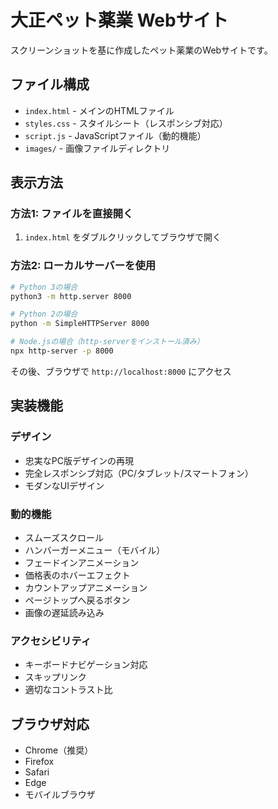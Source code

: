 # 大正ペット薬業 Webサイト

スクリーンショットを基に作成したペット薬業のWebサイトです。

## ファイル構成

- `index.html` - メインのHTMLファイル
- `styles.css` - スタイルシート（レスポンシブ対応）
- `script.js` - JavaScriptファイル（動的機能）
- `images/` - 画像ファイルディレクトリ

## 表示方法

### 方法1: ファイルを直接開く
1. `index.html` をダブルクリックしてブラウザで開く

### 方法2: ローカルサーバーを使用
```bash
# Python 3の場合
python3 -m http.server 8000

# Python 2の場合
python -m SimpleHTTPServer 8000

# Node.jsの場合（http-serverをインストール済み）
npx http-server -p 8000
```

その後、ブラウザで `http://localhost:8000` にアクセス

## 実装機能

### デザイン
- 忠実なPC版デザインの再現
- 完全レスポンシブ対応（PC/タブレット/スマートフォン）
- モダンなUIデザイン

### 動的機能
- スムーズスクロール
- ハンバーガーメニュー（モバイル）
- フェードインアニメーション
- 価格表のホバーエフェクト
- カウントアップアニメーション
- ページトップへ戻るボタン
- 画像の遅延読み込み

### アクセシビリティ
- キーボードナビゲーション対応
- スキップリンク
- 適切なコントラスト比

## ブラウザ対応

- Chrome（推奨）
- Firefox
- Safari
- Edge
- モバイルブラウザ